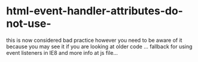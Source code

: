 # html-event-handler-attributes-do-not-use-
this is now considered bad practice however you need to be aware of it because you may see it if you are looking at older code ...
fallback for using event listeners in IE8 and more info at js file...
